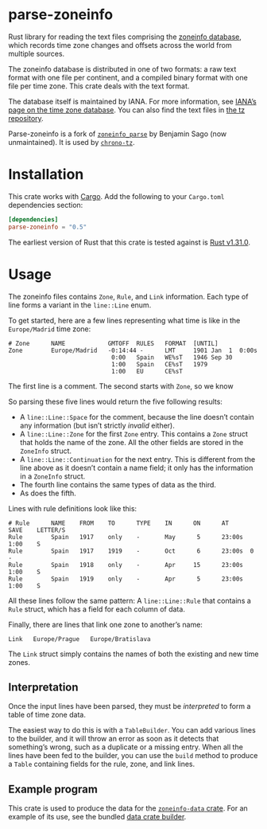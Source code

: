 # parse-zoneinfo

Rust library for reading the text files comprising the [zoneinfo database], which records time zone changes and offsets across the world from multiple sources.

The zoneinfo database is distributed in one of two formats: a raw text format with one file per continent, and a compiled binary format with one file per time zone. This crate deals with the text format.

The database itself is maintained by IANA. For more information, see [IANA’s page on the time zone database][iana]. You can also find the text files in [the tz repository][tz].

Parse-zoneinfo is a fork of [`zoneinfo_parse`] by Benjamin Sago (now unmaintained). It is used by [`chrono-tz`].

[iana]: https://www.iana.org/time-zones
[tz]: https://github.com/eggert/tz
[zoneinfo database]: https://en.wikipedia.org/wiki/Tz_database
[`zoneinfo_parse`]: https://crates.io/crates/zoneinfo_parse
[`chrono-tz`]: https://crates.io/crates/chrono-tz

# Installation

This crate works with [Cargo](https://crates.io). Add the following to your `Cargo.toml` dependencies section:

```toml
[dependencies]
parse-zoneinfo = "0.5"
```

The earliest version of Rust that this crate is tested against is [Rust v1.31.0](https://blog.rust-lang.org/2018/12/06/Rust-1.31-and-rust-2018.html).

# Usage

The zoneinfo files contains `Zone`, `Rule`, and `Link` information. Each type of line forms a variant in the `line::Line` enum.

To get started, here are a few lines representing what time is like in the `Europe/Madrid` time zone:

    # Zone      NAME            GMTOFF  RULES   FORMAT  [UNTIL]
    Zone        Europe/Madrid   -0:14:44 -      LMT     1901 Jan  1  0:00s
                                 0:00   Spain   WE%sT   1946 Sep 30
                                 1:00   Spain   CE%sT   1979
                                 1:00   EU      CE%sT

The first line is a comment. The second starts with `Zone`, so we know

So parsing these five lines would return the five following results:

- A `line::Line::Space` for the comment, because the line doesn’t contain any information (but isn’t strictly *invalid* either).
- A `line::Line::Zone` for the first `Zone` entry. This contains a `Zone` struct that holds the name of the zone. All the other fields are stored in the `ZoneInfo` struct.
- A `line::Line::Continuation` for the next entry. This is different from the line above as it doesn’t contain a name field; it only has the information in a `ZoneInfo` struct.
- The fourth line contains the same types of data as the third.
- As does the fifth.

Lines with rule definitions look like this:

    # Rule      NAME    FROM    TO      TYPE    IN      ON      AT      SAVE    LETTER/S
    Rule        Spain   1917    only    -       May      5      23:00s  1:00    S
    Rule        Spain   1917    1919    -       Oct      6      23:00s  0       -
    Rule        Spain   1918    only    -       Apr     15      23:00s  1:00    S
    Rule        Spain   1919    only    -       Apr      5      23:00s  1:00    S

All these lines follow the same pattern: A `line::Line::Rule` that contains a `Rule` struct, which has a field for each column of data.

Finally, there are lines that link one zone to another’s name:

    Link   Europe/Prague   Europe/Bratislava

The `Link` struct simply contains the names of both the existing and new time zones.


## Interpretation

Once the input lines have been parsed, they must be *interpreted* to form a table of time zone data.

The easiest way to do this is with a `TableBuilder`. You can add various lines to the builder, and it will throw an error as soon as it detects that something’s wrong, such as a duplicate or a missing entry. When all the lines have been fed to the builder, you can use the `build` method to produce a `Table` containing fields for the rule, zone, and link lines.



## Example program

This crate is used to produce the data for the [`zoneinfo-data` crate](https://github.com/rust-datetime/zoneinfo-data). For an example of its use, see the bundled [data crate builder](https://github.com/rust-datetime/zoneinfo-parse/tree/master/data-crate-builder).
